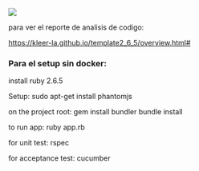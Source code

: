 ![](https://github.com/omar2308/ci_codebreaker/workflows/Ruby/badge.svg)

para ver el reporte de analisis de codigo:

https://kleer-la.github.io/template2_6_5/overview.html#


### Para el setup sin docker:

install ruby 2.6.5

Setup:
	sudo apt-get install phantomjs

on the project root:
	gem install bundler
	bundle install

to run app:
	ruby app.rb

for unit test:
	rspec

for acceptance test:
	cucumber